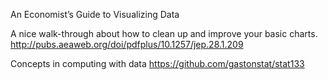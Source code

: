 An Economist’s Guide to Visualizing Data

A nice walk-through about how to clean up and improve your basic charts. http://pubs.aeaweb.org/doi/pdfplus/10.1257/jep.28.1.209

Concepts in computing with data 
https://github.com/gastonstat/stat133

